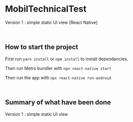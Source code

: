 # MobilTechnicalTest
Version 1 : simple static UI view [React Native]

<p>&nbsp;</p>

## How to start the project

First run `yarn install` or `npm install` to install dependancies.

Then run Metro bundler with `npx react-native start`

Then run the app with `npx react-native run-android`
<p>&nbsp;</p>

## Summary of what have been done

Version 1 : simple static UI view 
